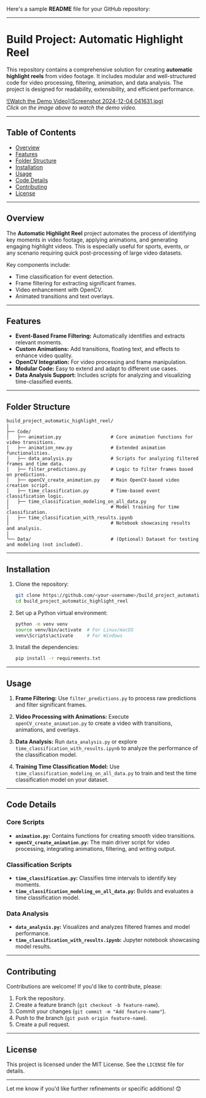 Here's a sample **README** file for your GitHub repository:

---

# **Build Project: Automatic Highlight Reel**

This repository contains a comprehensive solution for creating **automatic highlight reels** from video footage. It includes modular and well-structured code for video processing, filtering, animation, and data analysis. The project is designed for readability, extensibility, and efficient performance.


[![Watch the Demo Video](Screenshot 2024-12-04 041631.jpg)](https://drive.google.com/file/d/11Wp242goVy7uF3vQu5haH9_fiUbHLrXN/view?usp=sharing)  
*Click on the image above to watch the demo video.*

---

## **Table of Contents**
- [Overview](#overview)
- [Features](#features)
- [Folder Structure](#folder-structure)
- [Installation](#installation)
- [Usage](#usage)
- [Code Details](#code-details)
- [Contributing](#contributing)
- [License](#license)

---

## **Overview**
The **Automatic Highlight Reel** project automates the process of identifying key moments in video footage, applying animations, and generating engaging highlight videos. This is especially useful for sports, events, or any scenario requiring quick post-processing of large video datasets.

Key components include:
- Time classification for event detection.
- Frame filtering for extracting significant frames.
- Video enhancement with OpenCV.
- Animated transitions and text overlays.

---

## **Features**
- **Event-Based Frame Filtering:** Automatically identifies and extracts relevant moments.
- **Custom Animations:** Add transitions, floating text, and effects to enhance video quality.
- **OpenCV Integration:** For video processing and frame manipulation.
- **Modular Code:** Easy to extend and adapt to different use cases.
- **Data Analysis Support:** Includes scripts for analyzing and visualizing time-classified events.

---

## **Folder Structure**

```
build_project_automatic_highlight_reel/
│
├── Code/
│   ├── animation.py                  # Core animation functions for video transitions.
│   ├── animation_new.py              # Extended animation functionalities.
│   ├── data_analysis.py              # Scripts for analyzing filtered frames and time data.
│   ├── filter_predictions.py         # Logic to filter frames based on predictions.
│   ├── openCV_create_animation.py    # Main OpenCV-based video creation script.
│   ├── time_classification.py        # Time-based event classification logic.
│   ├── time_classification_modeling_on_all_data.py
│                                     # Model training for time classification.
│   ├── time_classification_with_results.ipynb
│                                     # Notebook showcasing results and analysis.
│
└── Data/                             # (Optional) Dataset for testing and modeling (not included).
```

---

## **Installation**

1. Clone the repository:
   ```bash
   git clone https://github.com/<your-username>/build_project_automatic_highlight_reel.git
   cd build_project_automatic_highlight_reel
   ```

2. Set up a Python virtual environment:
   ```bash
   python -m venv venv
   source venv/bin/activate  # For Linux/macOS
   venv\Scripts\activate     # For Windows
   ```

3. Install the dependencies:
   ```bash
   pip install -r requirements.txt
   ```

---

## **Usage**

1. **Frame Filtering:**
   Use `filter_predictions.py` to process raw predictions and filter significant frames.

2. **Video Processing with Animations:**
   Execute `openCV_create_animation.py` to create a video with transitions, animations, and overlays.

3. **Data Analysis:**
   Run `data_analysis.py` or explore `time_classification_with_results.ipynb` to analyze the performance of the classification model.

4. **Training Time Classification Model:**
   Use `time_classification_modeling_on_all_data.py` to train and test the time classification model on your dataset.

---

## **Code Details**

### **Core Scripts**
- **`animation.py`:** Contains functions for creating smooth video transitions.
- **`openCV_create_animation.py`:** The main driver script for video processing, integrating animations, filtering, and writing output.

### **Classification Scripts**
- **`time_classification.py`:** Classifies time intervals to identify key moments.
- **`time_classification_modeling_on_all_data.py`:** Builds and evaluates a time classification model.

### **Data Analysis**
- **`data_analysis.py`:** Visualizes and analyzes filtered frames and model performance.
- **`time_classification_with_results.ipynb`:** Jupyter notebook showcasing model results.

---

## **Contributing**

Contributions are welcome! If you'd like to contribute, please:
1. Fork the repository.
2. Create a feature branch (`git checkout -b feature-name`).
3. Commit your changes (`git commit -m "Add feature-name"`).
4. Push to the branch (`git push origin feature-name`).
5. Create a pull request.

---

## **License**
This project is licensed under the MIT License. See the `LICENSE` file for details.

---

Let me know if you'd like further refinements or specific additions! 😊
